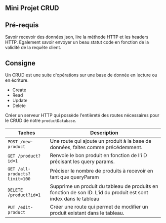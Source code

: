 ## Mini Projet CRUD

## Pré-requis

Savoir recevoir des données json, lire la méthode HTTP et les headers HTTP. Egalement savoir envoyer un beau statut code en fonction de la validité de la requête client. 

## Consigne
Un CRUD est une suite d'opérations sur une base de donnée en lecture ou en écriture.

- Create 
- Read
- Update 
- Delete

Créer un serveur HTTP qui possède l'entièreté des routes nécessaires pour le CRUD de notre `productDatabase`. 

| Taches | Description |
|-|-|
|`POST /new-product`| Une route qui ajoute un produit à la base de données, faites comme précédemment. 
|`GET /product?id=1`| Renvoie le bon produit en fonction de l'i D précisant les query params. 
|`GET /all-products?limit=100`| Préciser le nombre de produits à recevoir en tant que queryParam
|`DELETE /product?id=1`|Supprime un produit du tableau de produits en fonction de son ID. L'id du produit est sont index dans le tableau|
|`PUT /edit-product`| Créer une route qui permet de modifier un produit existant dans le tableau.|
